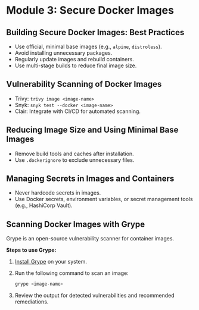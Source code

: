 # Module 3: Secure Docker Images

## Building Secure Docker Images: Best Practices
- Use official, minimal base images (e.g., `alpine`, `distroless`).
- Avoid installing unnecessary packages.
- Regularly update images and rebuild containers.
- Use multi-stage builds to reduce final image size.

## Vulnerability Scanning of Docker Images
- Trivy: `trivy image <image-name>`
- Snyk: `snyk test --docker <image-name>`
- Clair: Integrate with CI/CD for automated scanning.

## Reducing Image Size and Using Minimal Base Images
- Remove build tools and caches after installation.
- Use `.dockerignore` to exclude unnecessary files.

## Managing Secrets in Images and Containers
- Never hardcode secrets in images.
- Use Docker secrets, environment variables, or secret management tools (e.g., HashiCorp Vault).

## Scanning Docker Images with Grype

Grype is an open-source vulnerability scanner for container images.

**Steps to use Grype:**
1. [Install Grype](https://github.com/anchore/grype#installation) on your system.

2. Run the following command to scan an image:
    ```sh
    grype <image-name>
    ```
3. Review the output for detected vulnerabilities and recommended remediations.